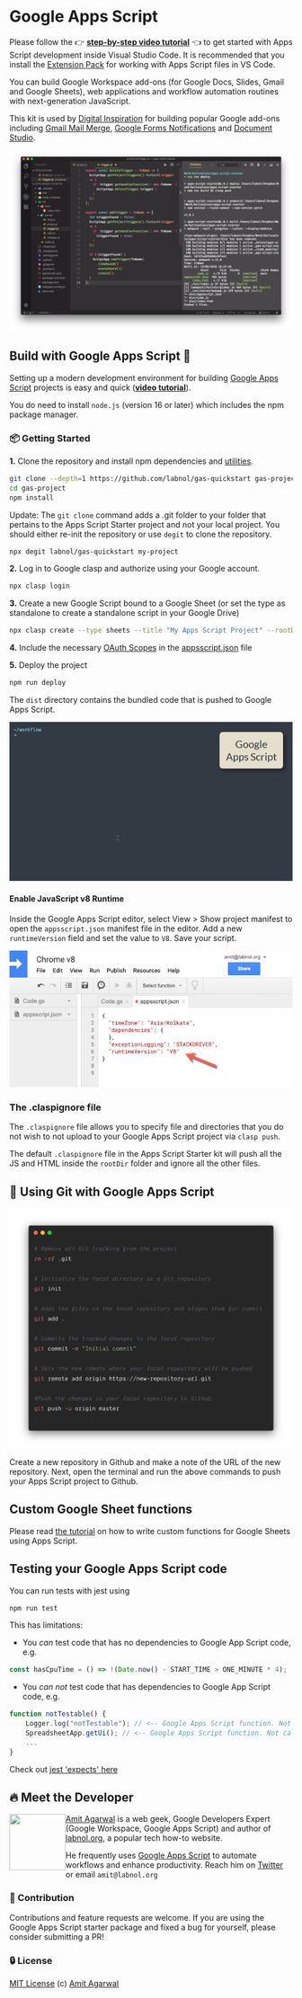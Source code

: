 # Google Apps Script

Please follow the 👉 **[step-by-step video tutorial](https://www.youtube.com/watch?v=KxdCIbeO4Uk)** 👈 to get started with Apps Script development inside Visual Studio Code. It is recommended that you install the [Extension Pack](https://marketplace.visualstudio.com/items?itemName=labnol.google-apps-script) for working with Apps Script files in VS Code.

You can build Google Workspace add-ons (for Google Docs, Slides, Gmail and Google Sheets), web applications and workflow automation routines with next-generation JavaScript.

This kit is used by [Digital Inspiration](https://digitalinspiration.com/) for building popular Google add-ons including [Gmail Mail Merge](https://workspace.google.com/marketplace/app/mail_merge_with_attachments/223404411203), [Google Forms Notifications](https://workspace.google.com/marketplace/app/email_notifications_for_google_forms/984866591130) and [Document Studio](https://workspace.google.com/marketplace/app/document_studio/429444628321).

![Google Apps Script Development with ES6](../images/google-apps-script-development.png)

## Build with Google Apps Script 🚀

Setting up a modern development environment for building [Google Apps Script](https://www.labnol.org/topic/google-apps-script/) projects is easy and quick (**[video tutorial](https://www.youtube.com/watch?v=KxdCIbeO4Uk)**).

You do need to install `node.js` (version 16 or later) which includes the npm package manager.

### 📦 Getting Started

**1.** Clone the repository and install npm dependencies and [utilities](../TOOLS.md).

```bash
git clone --depth=1 https://github.com/labnol/gas-quickstart gas-project
cd gas-project
npm install
```

Update: The `git clone` command adds a .git folder to your folder that pertains to the Apps Script Starter project and not your local project. You should either re-init the repository or use `degit` to clone the repository.

```bash
npx degit labnol/gas-quickstart my-project
```

**2.** Log in to Google clasp and authorize using your Google account.

```bash
npx clasp login
```

**3.** Create a new Google Script bound to a Google Sheet (or set the type as standalone to create a standalone script in your Google Drive)

```bash
npx clasp create --type sheets --title "My Apps Script Project" --rootDir ./dist
```

**4.** Include the necessary [OAuth Scopes](../scopes.md) in the [appsscript.json](../appsscript.json) file

**5.** Deploy the project

```bash
npm run deploy
```

The `dist` directory contains the bundled code that is pushed to Google Apps Script.

![Google Apps Script - Setup Development Environment](../images/npm-install.gif)

#### Enable JavaScript v8 Runtime

Inside the Google Apps Script editor, select View > Show project manifest to open the `appsscript.json` manifest file in the editor. Add a new `runtimeVersion` field and set the value to `V8`. Save your script.

![Google Apps Script - v8 Runtime](../images/apps-script-v8.png)

### The .claspignore file

The `.claspignore` file allows you to specify file and directories that you do not wish to not upload to your Google Apps Script project via `clasp push`.

The default `.claspignore` file in the Apps Script Starter kit will push all the JS and HTML inside the `rootDir` folder and ignore all the other files.

## :beginner: Using Git with Google Apps Script

![Google Apps Script - Github](../images/github-apps-script.png)

Create a new repository in Github and make a note of the URL of the new repository. Next, open the terminal and run the above commands to push your Apps Script project to Github.

## Custom Google Sheet functions

Please read [the tutorial](../FUNCTIONS.md) on how to write custom functions for Google Sheets using Apps Script.

## Testing your Google Apps Script code

You can run tests with jest using

```bash
npm run test
```

This has limitations:

- You _can_ test code that has no dependencies to Google App Script code, e.g.

```js
const hasCpuTime = () => !(Date.now() - START_TIME > ONE_MINUTE * 4);
```

- You _can not_ test code that has dependencies to Google App Script code, e.g.

```js
function notTestable() {
    Logger.log("notTestable"); // <-- Google Apps Script function. Not callable in dev
    SpreadsheetApp.getUi(); // <-- Google Apps Script function. Not callable in dev
    ...
}
```

Check out [jest 'expects' here](https://jestjs.io/docs/expect)

## :fire: Meet the Developer

<img align="left" width="100" height="100" src="https://pbs.twimg.com/profile_images/1320276905271070727/zQUrdqxO_200x200.jpg">

[Amit Agarwal](https://www.labnol.org/about) is a web geek, Google Developers Expert (Google Workspace, Google Apps Script) and author of [labnol.org](https://www.labnol.org/), a popular tech how-to website.

He frequently uses [Google Apps Script](https://www.labnol.org/topic/google-apps-script) to automate workflows and enhance productivity. Reach him on [Twitter](https://twitter.com/labnol) or email `amit@labnol.org`

### :cherry_blossom: Contribution

Contributions and feature requests are welcome. If you are using the Google Apps Script starter package and fixed a bug for yourself, please consider submitting a PR!

### :lock: License

[MIT License](https://github.com/labnol/gas-quickstart/blob/master/LICENSE) (c) [Amit Agarwal](https://www.labnol.org/about/)
